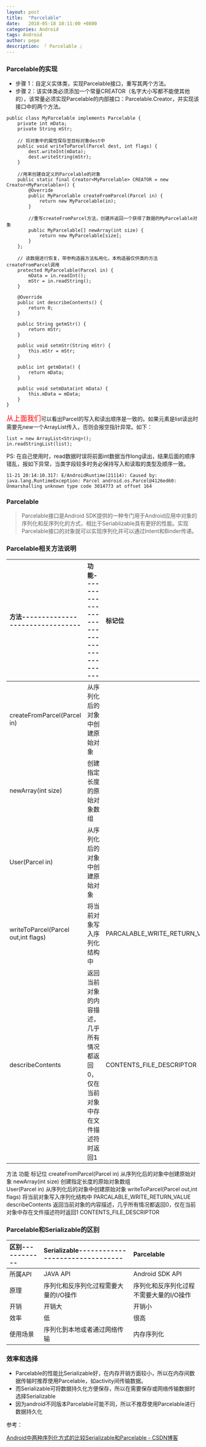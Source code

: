 ```yaml
---
layout: post
title:  "Parcelable"
date:   2018-05-18 10:11:00 +0800
categories: Android
tags: Android
author: pepe
description: 『 Parcelable 』
---
```


### **Parcelable的实现**

 -  步骤 1：自定义实体类，实现Parcelable接口，重写其两个方法。
 -  步骤 2：该实体类必须添加一个常量CREATOR（名字大小写都不能使其他的），该常量必须实现Parcelable的内部接口：Parcelable.Creator，并实现该接口中的两个方法。

```
public class MyParcelable implements Parcelable {
    private int mData;
    private String mStr;
    
    // 将对象中的属性保存至目标对象dest中  
    public void writeToParcel(Parcel dest, int flags) {
        dest.writeInt(mData);
        dest.writeString(mStr);
    }
    
    //用来创建自定义的Parcelable的对象
    public static final Creator<MyParcelable> CREATOR = new Creator<MyParcelable>() {
        @Override
        public MyParcelable createFromParcel(Parcel in) {
            return new MyParcelable(in);
        }

        //重写createFromParcel方法，创建并返回一个获得了数据的MyParcelable对象  
        public MyParcelable[] newArray(int size) {
            return new MyParcelable[size];
        }
    };

    // 读数据进行恢复，带参构造器方法私用化，本构造器仅供类的方法createFromParcel调用  
    protected MyParcelable(Parcel in) {
        mData = in.readInt();
        mStr = in.readString();
    }

    @Override
    public int describeContents() {
        return 0;
    }
    
    public String getmStr() {
        return mStr;
    }

    public void setmStr(String mStr) {
        this.mStr = mStr;
    }

    public int getmData() {
        return mData;
    }

    public void setmData(int mData) {
        this.mData = mData;
    }
}
```
<font color=#ff0000 size=4 face="宋体">从上面我们</font>可以看出Parcel的写入和读出顺序是一致的。如果元素是list读出时需要先new一个ArrayList传入，否则会报空指针异常。如下：
```
list = new ArrayList<String>();
in.readStringList(list);
```
 PS: 在自己使用时，read数据时误将前面int数据当作long读出，结果后面的顺序错乱，报如下异常，当类字段较多时务必保持写入和读取的类型及顺序一致。
```
11-21 20:14:10.317: E/AndroidRuntime(21114): Caused by: java.lang.RuntimeException: Parcel android.os.Parcel@4126ed60: Unmarshalling unknown type code 3014773 at offset 164
```

### **Parcelable**

> Parcelable接口是Android SDK提供的一种专门用于Android应用中对象的序列化和反序列化的方式，相比于Seriablizable具有更好的性能。实现Parcelable接口的对象就可以实现序列化并可以通过Intent和Binder传递。

### **Parcelable相关方法说明**

|方法--------------------------------|功能----------------------------------------|标记位|
|:-----------------------------------|:-------------------------------------------|:---- |
|createFromParcel(Parcel in)	     |从序列化后的对象中创建原始对象		        ||
|newArray(int size)	                 |创建指定长度的原始对象数组                  ||
|User(Parcel in)	                 |从序列化后的对象中创建原始对象	            ||
|writeToParcel(Parcel out,int flags) |将当前对象写入序列化结构中	                |PARCALABLE_WRITE_RETURN_VALUE|
|describeContents	                 |返回当前对象的内容描述，几乎所有情况都返回0，仅在当前对象中存在文件描述符时返回1|CONTENTS_FILE_DESCRIPTOR|

方法	功能	标记位
createFromParcel(Parcel in)	从序列化后的对象中创建原始对象	
newArray(int size)	创建指定长度的原始对象数组	
User(Parcel in)	从序列化后的对象中创建原始对象	
writeToParcel(Parcel out,int flags)	将当前对象写入序列化结构中	PARCALABLE_WRITE_RETURN_VALUE
describeContents	返回当前对象的内容描述，几乎所有情况都返回0，仅在当前对象中存在文件描述符时返回1	CONTENTS_FILE_DESCRIPTOR

### **Parcelable和Serializable的区别**

|区别------------|Serializable--------------------------------|Parcelable|
|:---------------|:-------------------------------------------|:---- |
|所属API	     |JAVA API	                                  |Android SDK API|
|原理	         |序列化和反序列化过程需要大量的I/O操作       |序列化和反序列化过程不需要大量的I/O操作|
|开销	         |开销大	                                  |开销小|
|效率	         |低	                                      |很高|
|使用场景	     |序列化到本地或者通过网络传输	              |内存序列化|

### **效率和选择**

 - Parcelable的性能比Serializable好，在内存开销方面较小，所以在内存间数据传输时推荐使用Parcelable，如activity间传输数据。
 - 而Serializable可将数据持久化方便保存，所以在需要保存或网络传输数据时选择Serializable 
 - 因为android不同版本Parcelable可能不同，所以不推荐使用Parcelable进行数据持久化


参考：

[Android中两种序列化方式的比较Serializable和Parcelable - CSDN博客](https://blog.csdn.net/wangchunlei123/article/details/51345130)